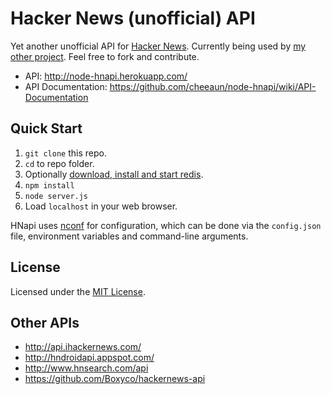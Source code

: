 Hacker News (unofficial) API
============================

Yet another unofficial API for [Hacker News](http://news.ycombinator.com/). Currently being used by [my other project](https://github.com/cheeaun/hnmobile). Feel free to fork and contribute.

- API: <http://node-hnapi.herokuapp.com/>
- API Documentation: <https://github.com/cheeaun/node-hnapi/wiki/API-Documentation>

Quick Start
----------

1. `git clone` this repo.
2. `cd` to repo folder.
3. Optionally [download, install and start redis](http://redis.io/download).
4. `npm install`
5. `node server.js`
6. Load `localhost` in your web browser.

HNapi uses [nconf](https://github.com/flatiron/nconf) for configuration, which can be done via the `config.json` file, environment variables and command-line arguments.

License
-------

Licensed under the [MIT License](http://cheeaun.mit-license.org/).

Other APIs
----------

- <http://api.ihackernews.com/>
- <http://hndroidapi.appspot.com/>
- <http://www.hnsearch.com/api>
- <https://github.com/Boxyco/hackernews-api>